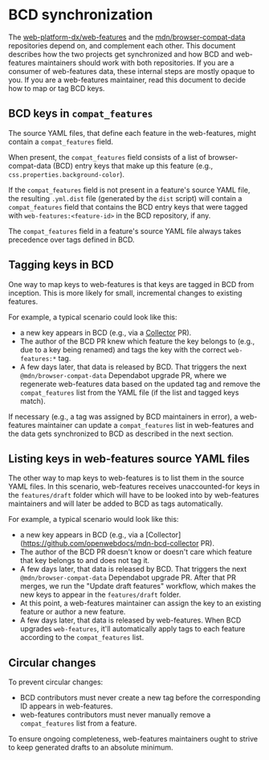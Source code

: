 # BCD synchronization

The [web-platform-dx/web-features](https://github.com/web-platform-dx/web-features/) and the [mdn/browser-compat-data](https://github.com/mdn/browser-compat-data/) repositories depend on, and complement each other. This document describes how the two projects get synchronized and how BCD and web-features maintainers should work with both repositories. If you are a consumer of web-features data, these internal steps are mostly opaque to you. If you are a web-features maintainer, read this document to decide how to map or tag BCD keys.

## BCD keys in `compat_features`

The source YAML files, that define each feature in the web-features, might contain a `compat_features` field.

When present, the `compat_features` field consists of a list of browser-compat-data (BCD) entry keys that make up this feature (e.g., `css.properties.background-color`).

If the `compat_features` field is not present in a feature's source YAML file, the resulting `.yml.dist` file (generated by the `dist` script) will contain a `compat_features` field that contains the BCD entry keys that were tagged with `web-features:<feature-id>` in the BCD repository, if any.

The `compat_features` field in a feature's source YAML file always takes precedence over tags defined in BCD.

## Tagging keys in BCD

One way to map keys to web-features is that keys are tagged in BCD from inception. This is more likely for small, incremental changes to existing features.

For example, a typical scenario could look like this:

- a new key appears in BCD (e.g., via a [Collector](https://github.com/openwebdocs/mdn-bcd-collector) PR).
- The author of the BCD PR knew which feature the key belongs to (e.g., due to a key being renamed) and tags the key with the correct `web-features:*` tag.
- A few days later, that data is released by BCD. That triggers the next `@mdn/browser-compat-data` Dependabot upgrade PR, where we regenerate web-features data based on the updated tag and remove the `compat_features` list from the YAML file (if the list and tagged keys match).

 If necessary (e.g., a tag was assigned by BCD maintainers in error), a web-features maintainer can update a `compat_features` list in web-features and the data gets synchronized to BCD as described in the next section.

## Listing keys in web-features source YAML files

The other way to map keys to web-features is to list them in the source YAML files. In this scenario, web-features receives unaccounted-for keys in the `features/draft` folder which will have to be looked into by web-features maintainers and will later be added to BCD as tags automatically.

For example, a typical scenario would look like this:

- a new key appears in BCD (e.g., via a [Collector](https://github.com/openwebdocs/mdn-bcd-collector PR).
- The author of the BCD PR doesn't know or doesn't care which feature that key belongs to and does not tag it.
- A few days later, that data is released by BCD. That triggers the next `@mdn/browser-compat-data` Dependabot upgrade PR. After that PR merges, we run the "Update draft features" workflow, which makes the new keys to appear in the `features/draft` folder.
- At this point, a web-features maintainer can assign the key to an existing feature or author a new feature.
- A few days later, that data is released by web-features. When BCD upgrades `web-features`, it'll automatically apply tags to each feature according to the `compat_features` list.

## Circular changes

To prevent circular changes:

- BCD contributors must never create a new tag before the corresponding ID appears in web-features.
- web-features contributors must never manually remove a `compat_features` list from a feature.

To ensure ongoing completeness, web-features maintainers ought to strive to keep generated drafts to an absolute minimum.
